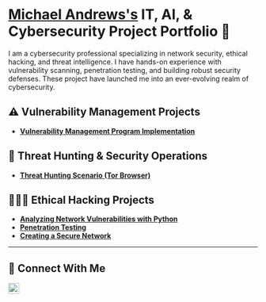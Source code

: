 # <a href="https://www.linkedin.com/in/michaellamontandrews/">Michael Andrews's</a> IT, AI, & Cybersecurity Project Portfolio 🔐

I am a cybersecurity professional specializing in network security, ethical hacking, and threat intelligence. I have hands-on experience with vulnerability scanning, penetration testing, and building robust security defenses. These project have launched me into an ever-evolving realm of cybersecurity.


## ⚠️ Vulnerability Management Projects

- **[Vulnerability Management Program Implementation](https://github.com/cyber-myke/Vulnerability_Management_Program_Implementation)**

## 🚨 Threat Hunting & Security Operations
- **[Threat Hunting Scenario (Tor Browser)](https://github.com/cyber-myke/threat_hunting_scenario_tor)**

## 👨🏾‍💻 Ethical Hacking Projects
- **[Analyzing Network Vulnerabilities with Python](https://github.com/cyber-myke/Ethical_Hacking/blob/main/Analyzing_Network_Vulnerabilities_with_Python.md)**
- **[Penetration Testing](https://github.com/cyber-myke/Penetration_Testing/blob/main/README.md)**
- **[Creating a Secure Network](https://github.com/cyber-myke/Creating-a-secure-network/blob/main/README.md)**

<hr/>

## 🤳 Connect With Me

[<img align="left" alt="___________ | LinkedIn" width="22px" src="https://cdn.jsdelivr.net/npm/simple-icons@v3/icons/linkedin.svg" />][linkedin]


[linkedin]: https://www.linkedin.com/in/michaellamontandrews

<!--
<img width="35" alt="image" src="https://github.com/user-attachments/assets/2f41c7cd-5ea8-4475-b451-a37161b6c3fb"> 
<img width="35" alt="image" src="https://github.com/user-attachments/assets/77649969-9910-4994-8b96-74a116cfb2a8">
-->
